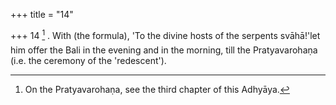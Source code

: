 +++
title = "14"

+++
14 [^3] . With (the formula), 'To the divine hosts of the serpents svāhā!'let him offer the Bali in the evening and in the morning, till the Pratyavarohaṇa (i.e. the ceremony of the 'redescent').


[^3]:  On the Pratyavarohaṇa, see the third chapter of this Adhyāya.
